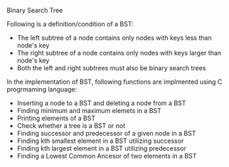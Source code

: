 Binary Search Tree

Following is a definition/condition of a BST:
- The left subtree of a node contains only nodes with keys less than node's key
- The right subtree of a node contains only nodes with keys larger than node's key
- Both the left and right subtrees must also be binary search trees

In the implementation of BST, following functions are implmented using C progrmaming language:
- Inserting a node to a BST and deleting a node from a BST
- Finding minimum and maximum elemets in a BST
- Printing elements of a BST
- Check whether a tree is a BST or not
- Finding successor and predecessor of a given node in a BST
- Finding kth smallest element in a BST utilizing successor
- Finding kth largest element in a BST utilizing predecessor
- Finding a Lowest Common Ancesor of two elements in a BST 

